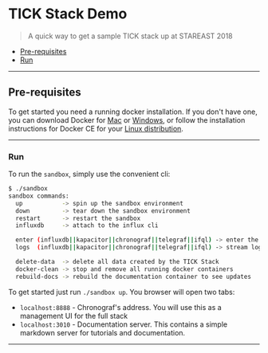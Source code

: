 # TICK Stack Demo

> A quick way to get a sample TICK stack up at STAREAST 2018

* [Pre-requisites](#pre-requisites)
* [Run](#run)

---

## Pre-requisites

To get started you need a running docker installation. If you don't have one, you can download Docker for [Mac](https://www.docker.com/docker-mac) or [Windows](https://www.docker.com/docker-windows), or follow the installation instructions for Docker CE for your [Linux distribution](https://docs.docker.com/engine/installation/#server).

---

### Run

To run the `sandbox`, simply use the convenient cli:

```bash
$ ./sandbox
sandbox commands:
  up           -> spin up the sandbox environment
  down         -> tear down the sandbox environment
  restart      -> restart the sandbox
  influxdb     -> attach to the influx cli

  enter (influxdb||kapacitor||chronograf||telegraf||ifql) -> enter the specified container
  logs  (influxdb||kapacitor||chronograf||telegraf||ifql) -> stream logs for the specified container

  delete-data  -> delete all data created by the TICK Stack
  docker-clean -> stop and remove all running docker containers
  rebuild-docs -> rebuild the documentation container to see updates
```

To get started just run `./sandbox up`. You browser will open two tabs:

* `localhost:8888` - Chronograf's address. You will use this as a management UI for the full stack
* `localhost:3010` - Documentation server. This contains a simple markdown server for tutorials and documentation.

---
